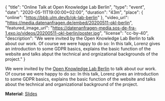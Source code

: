 {
    "title": "Online Talk at Open Knowledge Lab Berlin",
    "type": "event",
    "date": "2020-05-11T19:00:00+02:00",
    "duration": "43m",
    "place": {
        "online": "https://bbb.ulm.dev/b/ok-lab-berlin"
    },
    "video_url": "https://media.datenanfragen.de/embed/20200511-okl-berlin",
    "featured_image_url": "https://datenanfragen-media.sos-de-fra-1.exo.io/videos/20200511-okl-berlin/poster.jpg",
    "license": "cc-by-40",
    "description": "We were invited by the Open Knowledge Lab Berlin to talk about our work. Of course we were happy to do so: In this talk, Lorenz gives an introduction to some GDPR basics, explains the basic function of the website and talks abput the technical and orgnizational backgrounds of the project."
}

We were invited by the [Open Knowledge Lab Berlin](https://codefor.de/berlin/) to talk about our work. Of course we were happy to do so: In this talk, Lorenz gives an introduction to some GDPR basics, explains the basic function of the website and talks about the technical and organizational background of the project.

**Material**: [Slides](https://static.dacdn.de/talks/slides/2020-05-11-okl-berlin.pdf)
